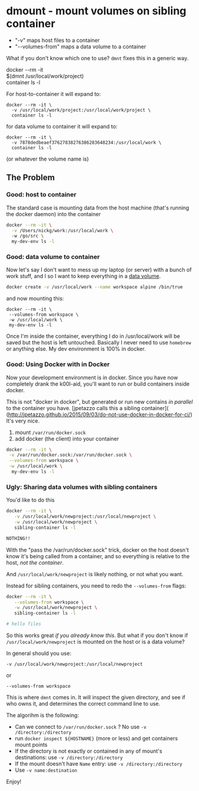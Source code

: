 # dmount - mount volumes on sibling container


* "-v" maps host files to a container
* "--volumes-from" maps a data volume to a container

What if you don't know which one to use?  `dmnt` fixes this in a generic way.

docker --rm -it \
  $(dmnt /usr/local/work/project) \
  container  ls -l

For host-to-container it will expand to:
```
docker --rm -it \
  -v /usr/local/work/project:/usr/local/work/project \
  container ls -l
```

for data volume to container it will expand to:
```
docker --rm -it \
  -v 7878dedbeaef37627838276386283648234:/usr/local/work \
  container ls -l
```

(or whatever the volume name is)


## The Problem

### Good: host to container

The standard case is mounting data from the host machine (that's running the docker
daemon) into the container

```bash
docker --rm -it \
  -v /Users/nickg/work:/usr/local/work \ 
  -w /go/src \
  my-dev-env ls -l
```

### Good: data volume to container

Now let's say I don't want to mess up my laptop (or server) with a bunch of
work stuff, and I so I want to keep everything in a [data volume]().

```bash
docker create -v /usr/local/work --name workspace alpine /bin/true
```

and now mounting this:

```
docker --rm -it \
 --volumes-from workspace \
 -w /usr/local/work \
 my-dev-env ls -l
```

Once I'm inside the container, everything I do in /usr/local/work will
be saved but the host is left untouched.  Basically I never need to use
`homebrew` or anything else.  My dev environment is 100% in docker.

### Good: Using Docker with in Docker

Now your development environment is in docker.   Since you have now completely 
drank the k00l-aid, you'll want to run or build containers inside docker.

This is not "docker in docker", but generated or run new contains _in
parallel_ to the container you have. [jpetazzo calls this a sibling container](
(http://jpetazzo.github.io/2015/09/03/do-not-use-docker-in-docker-for-ci/)
It's very nice. 

1. mount `/var/run/docker.sock`
2. add docker (the client) into your container

```sh
docker --rm -it \
 -v /var/run/docker.sock:/var/run/docker.sock \
 --volumes-from workspace \
 -w /usr/local/work \
  my-dev-env ls -l
```

### Ugly: Sharing data volumes with sibling containers


You'd like to do this

```sh
docker --rm -it \
   -v /usr/local/work/newproject:/usr/local/newproject \
   -w /usr/local/work/newproject \
   sibling-container ls -l

NOTHING!!
```

With the "pass the /var/run/docker.sock" trick, docker on the host
doesn't know it's being called from a container, and so
everything is relative to the host, _not the container_.

And `/usr/local/work/newproject` is likely nothing, or not what you want.

Instead for sibling containers, you need to redo the `--volumes-from` flags:

```sh
docker --rm -it \
   --volumes-from workspace \
   -w /usr/local/work/newproject \
   sibling-container ls -l

# hello files
```

So this works great _if you already know this_.  But what if you don't know
if `/usr/local/work/newproject` is mounted on the host or is a data volume?

In general should you use:

```
-v /usr/local/work/newproject:/usr/local/newproject
```

or

```
--volumes-from workspace
```

This is where `dmnt` comes in.  It will inspect the given directory, and see
if who owns it, and determines the correct command line to use.

The algorihm is the following:

* Can we connect to `/var/run/docker.sock` ? No use `-v /directory:/directory`
* run `docker inspect ${HOSTNAME}` (more or less) and get containers mount
  points
* If the directory is not exactly or contained in any of mount's destinations:
  use `-v /directory:/directory`
* If the mount doesn't have `Name` entry: use `-v /directory:/directory`
* Use `-v name:destination`

Enjoy!

